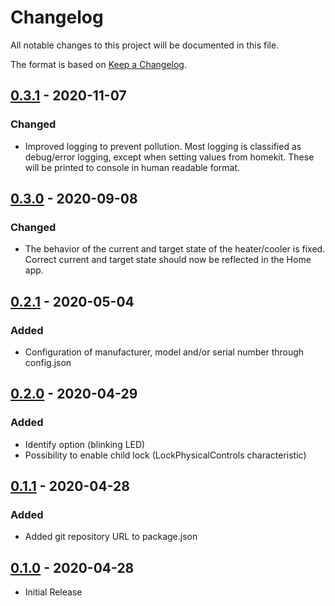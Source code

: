 # Changelog

All notable changes to this project will be documented in this file.

The format is based on [Keep a Changelog](https://keepachangelog.com/en/1.0.0/).

## [0.3.1] - 2020-11-07

### Changed

- Improved logging to prevent pollution. Most logging is classified as debug/error logging, except when setting values from homekit. These will be printed to console in human readable format.

## [0.3.0] - 2020-09-08

### Changed

- The behavior of the current and target state of the heater/cooler is fixed. Correct current and target state should now be reflected in the Home app.

## [0.2.1] - 2020-05-04

### Added

- Configuration of manufacturer, model and/or serial number through config.json

## [0.2.0] - 2020-04-29

### Added

- Identify option (blinking LED)
- Possibility to enable child lock (LockPhysicalControls characteristic)

## [0.1.1] - 2020-04-28

### Added

- Added git repository URL to package.json

## [0.1.0] - 2020-04-28

- Initial Release

[0.3.1]: https://github.com/Rickth64/homebridge-mhacwifi1/compare/v0.3.0..v0.3.1
[0.3.0]: https://github.com/Rickth64/homebridge-mhacwifi1/compare/v0.2.1..v0.3.0
[0.2.1]: https://github.com/Rickth64/homebridge-mhacwifi1/compare/v0.2.0..v0.2.1
[0.2.0]: https://github.com/Rickth64/homebridge-mhacwifi1/compare/v0.1.1..v0.2.0
[0.1.1]: https://github.com/Rickth64/homebridge-mhacwifi1/compare/v0.1.0...v0.1.1
[0.1.0]: https://github.com/Rickth64/homebridge-mhacwifi1/releases/tag/v0.1.0
